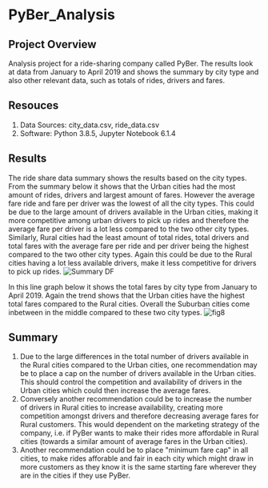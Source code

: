 # PyBer_Analysis
## Project Overview
Analysis project for a ride-sharing company called PyBer. The results look at data from January to April 2019 and shows the summary by city type and also other relevant data, such as totals of rides, drivers and fares. 
## Resouces 
1. Data Sources: city_data.csv, ride_data.csv
2. Software: Python 3.8.5, Jupyter Notebook 6.1.4
## Results
The ride share data summary shows the results based on the city types. From the summary below it shows that the Urban cities had the most amount of rides, drivers and largest amount of fares. However the average fare ride and fare per driver was the lowest of all the city types. This could be due to the large amount of drivers available in the Urban cities, making it more competitive among urban drivers to pick up rides and therefore the average fare per driver is a lot less compared to the two other city types. 
Similarly, Rural cities had the least amount of total rides, total drivers and total fares with the average fare per ride and per driver being the highest compared to the two other city types. Again this could be due to the Rural cities having a lot less available drivers, make it less competitive for drivers to pick up rides. 
![Summary DF](https://user-images.githubusercontent.com/81877387/120075394-115ad380-c06f-11eb-962f-073a7a7ee668.png)

In this line graph below it shows the total fares by city type from January to April 2019. Again the trend shows that the Urban cities have the highest total fares compared to the Rural cities. Overall the Suburban cities come inbetween in the middle compared to these two city types. 
![fig8](https://user-images.githubusercontent.com/81877387/120075906-29335700-c071-11eb-8cdf-68479509ba32.png)
## Summary 
1. Due to the large differences in the total number of drivers available in the Rural cities compared to the Urban cities, one recommendation may be to place a cap on the number of drivers available in the Urban cities. This should control the competition and availability of drivers in the Urban cities which could then increase the average fares. 
2. Conversely another recommendation could be to increase the number of drivers in Rural cities to increase availability, creating more competition amongst drivers and therefore decreasing average fares for Rural customers. This would dependent on the marketing strategy of the company, i.e. if PyBer wants to make their rides more affordable in Rural cities (towards a similar amount of average fares in the Urban cities). 
3. Another recommendation could be to place "minimum fare cap" in all cities, to make rides afforable and fair in each city which might draw in more customers as they know it is the same starting fare wherever they are in the cities if they use PyBer. 


